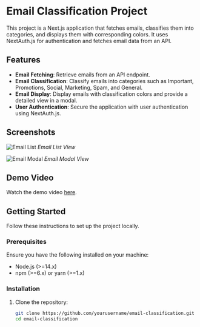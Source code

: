 # Email Classification Project

This project is a Next.js application that fetches emails, classifies them into categories, and displays them with corresponding colors. It uses NextAuth.js for authentication and fetches email data from an API.

## Features

- **Email Fetching**: Retrieve emails from an API endpoint.
- **Email Classification**: Classify emails into categories such as Important, Promotions, Social, Marketing, Spam, and General.
- **Email Display**: Display emails with classification colors and provide a detailed view in a modal.
- **User Authentication**: Secure the application with user authentication using NextAuth.js.

## Screenshots

![Email List](path/to/email-list-screenshot.png)
*Email List View*

![Email Modal](path/to/email-modal-screenshot.png)
*Email Modal View*

## Demo Video

Watch the demo video [here](https://path/to/demo-video.mp4).

## Getting Started

Follow these instructions to set up the project locally.

### Prerequisites

Ensure you have the following installed on your machine:

- Node.js (>=14.x)
- npm (>=6.x) or yarn (>=1.x)

### Installation

1. Clone the repository:

   ```sh
   git clone https://github.com/yourusername/email-classification.git
   cd email-classification
